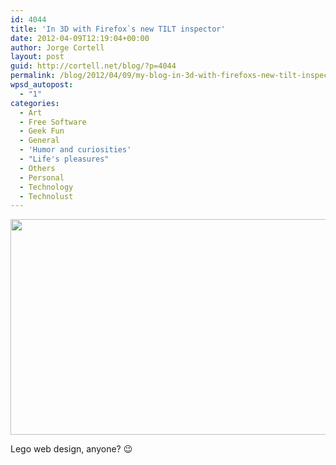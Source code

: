 ```yaml
---
id: 4044
title: 'In 3D with Firefox`s new TILT inspector'
date: 2012-04-09T12:19:04+00:00
author: Jorge Cortell
layout: post
guid: http://cortell.net/blog/?p=4044
permalink: /blog/2012/04/09/my-blog-in-3d-with-firefoxs-new-tilt-inspector/
wpsd_autopost:
  - "1"
categories:
  - Art
  - Free Software
  - Geek Fun
  - General
  - 'Humor and curiosities'
  - "Life's pleasures"
  - Others
  - Personal
  - Technology
  - Technolust
---
```

<img class="aligncenter" title="TILT" src="https://farm8.staticflickr.com/7039/7061156613_26a8287023_z.jpg" alt="" width="640" height="345" />

Lego web design, anyone? 😉
